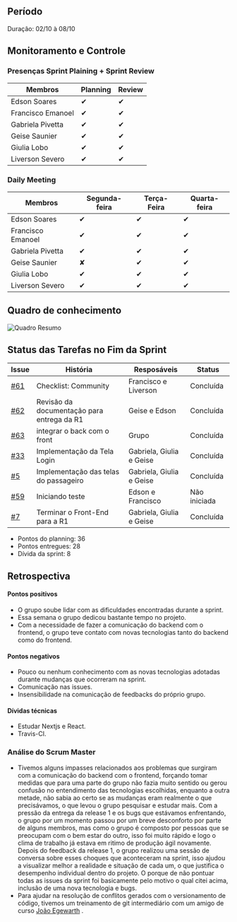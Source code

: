## Período
Duração: 02/10 à 08/10

## Monitoramento e Controle
### Presenças Sprint Plaining + Sprint Review
| Membros  |  Planning  |Review  |
| ------------------- | ------------------- |------------------- |
|  Edson Soares |   ✔  |   ✔  |
|  Francisco Emanoel |  ✔  |  ✔  |
|  Gabriela Pivetta |  ✔  |  ✔  |
|  Geise Saunier |  ✔  |  ✔  |
|  Giulia Lobo |  ✔  |  ✔  |
|  Liverson Severo | ✔    |  ✔  |

### Daily Meeting
| Membros | Segunda-feira | Terça-Feira | Quarta-feira 
|--|--|--|--|
| Edson Soares | ✔ | ✔ | ✔ |
| Francisco Emanoel | ✔ | ✔ | ✔ |
| Gabriela Pivetta | ✔ | ✔ | ✔ |
| Geise Saunier | ✘ | ✔ | ✔ |
| Giulia Lobo | ✔ | ✔ | ✔ |
| Liverson Severo | ✔ | ✔ | ✔ |

## Quadro de conhecimento
![Quadro Resumo](https://github.com/fga-eps-mds/2020-1-Ziguen/blob/develop/docs/imagens/quadro_conhecimento_s6.jpg)


## Status das Tarefas no Fim da Sprint
| **Issue** | **História** | **Resposáveis** | **Status** |
|--|--|--|--|
|  [#61](https://github.com/fga-eps-mds/2020-1-Ziguen/issues/61) |  Checklist: Community | Francisco e Liverson  | Concluída  |
|  [#62](https://github.com/fga-eps-mds/2020-1-Ziguen/issues/62) |  Revisão da documentação para entrega da R1   | Geise e Edson | Concluída  |
|  [#63](https://github.com/fga-eps-mds/2020-1-Ziguen/issues/63) |  integrar o back com o front | Grupo  | Concluída  |
|  [#33](https://github.com/fga-eps-mds/2020-1-Ziguen/issues/33) |  Implementação da Tela Login   | Gabriela, Giulia e Geise | Concluída  |
|  [#5](https://github.com/fga-eps-mds/2020.1-Ziguen-Front/issues/5) |  Implementação das telas do passageiro    | Gabriela, Giulia e Geise | Concluída  |
|  [#59](https://github.com/fga-eps-mds/2020-1-Ziguen/issues/59) |  Iniciando teste   | Edson e Francisco | Não iniciada  |
|  [#7](https://github.com/fga-eps-mds/2020.1-Ziguen-Front/issues/7) |  Terminar o Front-End para a R1   | Gabriela, Giulia e Geise | Concluída  |


- Pontos do planning: 36 
- Pontos entregues: 28
- Dívida da sprint: 8



## Retrospectiva
#### Pontos positivos
- O grupo soube lidar com as dificuldades encontradas durante a sprint.
- Essa semana o grupo dedicou bastante tempo no projeto.
- Com a necessidade de fazer a comunicação do backend com o frontend, o grupo teve contato com novas tecnologias tanto do backend como do frontend.

#### Pontos negativos
- Pouco ou nenhum conhecimento com as novas tecnologias adotadas durante mudanças que ocorreram na sprint.
- Comunicação nas issues. 
- Insensibilidade na comunicação de feedbacks do próprio grupo.  

#### Dívidas técnicas
- Estudar Nextjs e React.
- Travis-CI.

### Análise do Scrum Master
- Tivemos alguns impasses relacionados aos problemas que surgiram com a comunicação do backend com o frontend, forçando tomar medidas que para uma parte do grupo não fazia muito sentido ou gerou confusão no entendimento das tecnologias escolhidas, enquanto a outra metade, não sabia ao certo se as mudanças eram realmente o que precisávamos, o que levou o grupo pesquisar e estudar mais. Com a pressão da entrega da release 1 e os bugs que estávamos enfrentando, o grupo por um momento passou por um breve desconforto por parte de alguns membros, mas como o grupo é composto por pessoas que se preocupam com o bem estar do outro, isso foi muito rápido e logo o clima de trabalho já estava em ritimo de produção ágil novamente. Depois do feedback da release 1, o grupo realizou uma sessão de conversa sobre esses choques que aconteceram na sprint, isso ajudou a visualizar melhor a realidade e situação de cada um, o que justifica o desempenho individual dentro do projeto. O porque de não pontuar todas as issues da sprint foi basicamente pelo motivo o qual citei acima, inclusão de uma nova tecnologia e bugs.
- Para ajudar na resolução de conflitos gerados com o versionamento de código, tivemos um treinamento de git intermediário com um amigo de curso [João Egewarth](https://github.com/egewarth) .